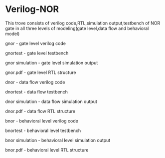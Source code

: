 # Verilog-NOR
This trove consists of verilog code,RTL,simulation output,testbench of NOR gate in all three levels of modeling(gate level,data flow and behavioral model)

gnor - gate level verilog code

gnortest - gate level testbench

gnor simulation - gate level simulation output

gnor.pdf - gate level RTL structure

dnor - data flow verilog code

dnortest - data flow testbench

dnor simulation - data flow simulation output

dnor.pdf - data flow RTL structure

bnor - behavioral level verilog code

bnortest - behavioral level testbench

bnor simulation - behavioral level simulation output

bnor.pdf - behavioral level RTL structure
